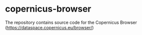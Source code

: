 # copernicus-browser
The repository contains source code for the Copernicus Browser (https://dataspace.copernicus.eu/browser/)
